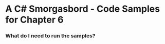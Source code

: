A C# Smorgasbord - Code Samples for Chapter 6
=============================================

### What do I need to run the samples?
